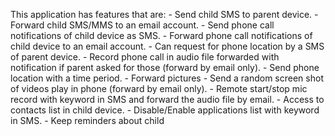 This application has features that are: - Send child SMS to parent device. - Forward child SMS/MMS to an email account. - Send phone call notifications of child device as SMS. - Forward phone call notifications of child device to an email account. - Can request for phone location by a SMS of parent device. - Record phone call in audio file forwarded with notification if parent asked for those (forward by email only). - Send phone location with a time period. - Forward pictures - Send a random screen shot of videos play in phone (forward by email only). - Remote start/stop mic record with keyword in SMS and forward the audio file by email. - Access to contacts list in child device. - Disable/Enable applications list with keyword in SMS. - Keep reminders about child